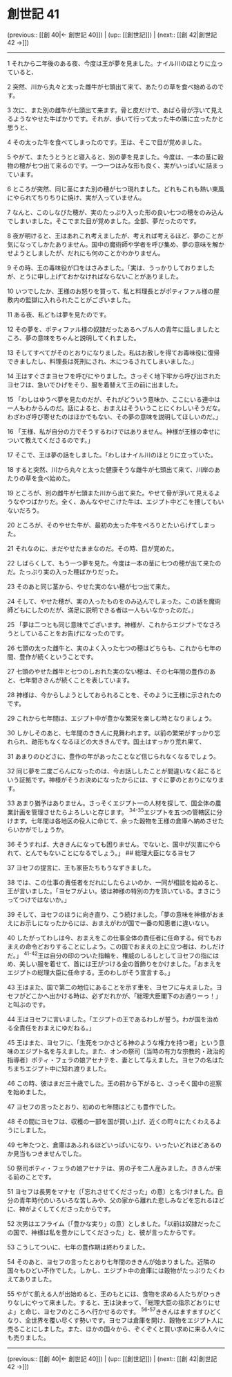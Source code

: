 # 創世記 41

(previous:: [[創 40|← 創世記 40]]) | (up:: [[創世記]]) | (next:: [[創 42|創世記 42 →]])

***




1 
それから二年後のある夜、今度は王が夢を見ました。ナイル川のほとりに立っていると、 



2 
突然、川から丸々と太った雌牛が七頭出て来て、あたりの草を食べ始めるのです。 



3 
次に、また別の雌牛が七頭出て来ます。骨と皮だけで、あばら骨が浮いて見えるようなやせた牛ばかりです。それが、歩いて行って太った牛の隣に立ったかと思うと、 



4 
その太った牛を食べてしまったのです。王は、そこで目が覚めました。 



5 
やがて、またうとうとと寝入ると、別の夢を見ました。今度は、一本の茎に穀物の穂が七つ出て来るのです。一つ一つはみな形も良く、実がいっぱいに詰まっています。 



6 
ところが突然、同じ茎にまた別の穂が七つ現れました。どれもこれも熱い東風にやられてちりちりに焼け、実が入っていません。 



7 
なんと、このしなびた穂が、実のたっぷり入った形の良い七つの穂をのみ込んでしまいました。そこでまた目が覚めました。全部、夢だったのです。 



8 
夜が明けると、王はあれこれ考えましたが、考えれば考えるほど、夢のことが気になってしかたありません。国中の魔術師や学者を呼び集め、夢の意味を解かせようとしましたが、だれにも何のことかわかりません。 



9 
その時、王の毒味役が口をはさみました。「実は、うっかりしておりましたが、とうに申し上げておかなければならないことがありました。 



10 
いつでしたか、王様のお怒りを買って、私と料理長とがポティファル様の屋敷内の監獄に入れられたことがございました。 



11 
ある夜、私どもは夢を見たのです。 



12 
その夢を、ポティファル様の奴隷だったあるヘブル人の青年に話しましたところ、夢の意味をちゃんと説明してくれました。 



13 
そしてすべてがそのとおりになりました。私はお赦しを得てお毒味役に復帰できましたし、料理長は死刑にされ、木につるされてしまいました。」 



14 
王はすぐさまヨセフを呼びにやりました。さっそく地下牢から呼び出されたヨセフは、急いでひげをそり、服を着替えて王の前に出ました。 



15 
「わしはゆうべ夢を見たのだが、それがどういう意味か、ここにいる連中は一人もわからんのだ。話によると、おまえはそういうことにくわしいそうだな。わざわざ呼び寄せたのはほかでもない、その夢の意味を説明してほしいのだ。」 



16 
「王様、私が自分の力でそうするわけではありません。神様が王様の幸せについて教えてくださるのです。」 



17 
そこで、王は夢の話をしました。「わしはナイル川のほとりに立っていた。 



18 
すると突然、川から丸々と太った健康そうな雌牛が七頭出て来て、川岸のあたりの草を食べ始めた。 



19 
ところが、別の雌牛が七頭また川から出て来た。やせて骨が浮いて見えるようなやつばかりだ。全く、あんなやせこけた牛は、エジプト中どこを捜してもいないだろう。 



20 
ところが、そのやせた牛が、最初の太った牛をぺろりとたいらげてしまった。 



21 
それなのに、まだやせたままなのだ。その時、目が覚めた。 



22 
しばらくして、もう一つ夢を見た。今度は一本の茎に七つの穂が出て来たのだ。たっぷり実の入った穂ばかりだった。 



23 
そのあと同じ茎から、やせた実のない穂が七つ出て来た。 



24 
そして、やせた穂が、実の入ったものをのみ込んでしまった。この話を魔術師どもにしたのだが、満足に説明できる者は一人もいなかったのだ。」 



25 
「夢は二つとも同じ意味でございます。神様が、これからエジプトでなさろうとしていることをお告げになったのです。 



26 
七頭の太った雌牛と、実のよく入った七つの穂はどちらも、これから七年の間、豊作が続くということです。 



27 
七頭のやせた雌牛と七つのしおれた実のない穂は、その七年間の豊作のあと、七年間ききんが続くことを表しています。 



28 
神様は、今からしようとしておられることを、そのように王様に示されたのです。 



29 
これから七年間は、エジプト中が豊かな繁栄を楽しむ時となりましょう。 



30 
しかしそのあと、七年間のききんに見舞われます。以前の繁栄がすっかり忘れられ、跡形もなくなるほどの大ききんです。国土はすっかり荒れ果て、 



31 
あまりのひどさに、豊作の年があったことなど信じられなくなるでしょう。 



32 
同じ夢を二度ごらんになったのは、今お話ししたことが間違いなく起こるという証拠です。神様がそうお決めになったからには、すぐに夢のとおりになります。 



33 
あまり猶予はありません。さっそくエジプト一の人材を探して、国全体の農業計画を管理させたらよろしいと存じます。 <sup class="versenum">34-35</sup>エジプトを五つの管轄区に分けます。七年間は各地区の役人に命じて、余った穀物を王様の倉庫へ納めさせたらいかがでしょうか。 



36 
そうすれば、大ききんになっても困りません。でないと、国中が災害にやられて、とんでもないことになるでしょう。」 ## 総理大臣になるヨセフ 



37 
ヨセフの提言に、王も家臣たちもうなずきました。 



38 
では、この仕事の責任者をだれにしたらよいのか、一同が相談を始めると、王が言いました。「ヨセフがよい。彼は神様の特別の力を頂いている。まさにうってつけではないか。」 



39 
そして、ヨセフのほうに向き直り、こう続けました。「夢の意味を神様がおまえにお示しになったからには、おまえがわが国で一番の知恵者に違いない。 



40 
したがってわしは今、おまえをこの仕事全体の責任者に任命する。何でもおまえの命令どおりすることにしよう。この国でおまえの上に立つ者は、わしだけだ。」 <sup class="versenum">41-42</sup>王は自分の印のついた指輪を、権威のしるしとしてヨセフの指にはめ、美しい服を着せて、首には王がつける金の首飾りをかけました。「おまえをエジプトの総理大臣に任命する。王のわしがそう宣言する。」 



43 
王はまた、国で第二の地位にあることを示す車を、ヨセフに与えました。ヨセフがどこかへ出かける時は、必ずだれかが、「総理大臣閣下のお通りーっ！」と叫ぶのです。 



44 
王はヨセフに言いました。「エジプトの王であるわしが誓う。わが国を治める全責任をおまえにゆだねる。」 



45 
王はまた、ヨセフに、「生死をつかさどる神のような権力を持つ者」という意味のエジプト名を与えました。また、オンの祭司〔当時の有力な宗教的・政治的指導者〕ポティ・フェラの娘アセナテを、妻として与えました。ヨセフの名はたちまちエジプト中に知れ渡りました。 



46 
この時、彼はまだ三十歳でした。王の前から下がると、さっそく国中の巡察を始めました。 



47 
ヨセフの言ったとおり、初めの七年間はどこも豊作でした。 



48 
その間にヨセフは、収穫の一部を国が買い上げ、近くの町々にたくわえるようにしました。 



49 
七年たつと、倉庫はあふれるほどいっぱいになり、いったいどれほどあるのか見当もつきませんでした。 



50 
祭司ポティ・フェラの娘アセナテは、男の子を二人産みました。ききんが来る前のことです。 



51 
ヨセフは長男をマナセ〔「忘れさせてくださった」の意〕と名づけました。自分の青年時代のいろいろな苦しみや、父の家から離れた悲しみなどを忘れるほどに、神がよくしてくださったからです。 



52 
次男はエフライム〔「豊かな実り」の意〕としました。「以前は奴隷だったこの国で、神様は私を豊かにしてくださった」と、彼が言ったからです。 



53 
こうしてついに、七年の豊作期は終わりました。 



54 
そのあと、ヨセフの言ったとおり七年間のききんが始まりました。近隣の国々もひどい不作でした。しかし、エジプト中の倉庫には穀物がたっぷりたくわえてありました。 



55 
やがて飢える人が出始めると、王のもとには、食物を求める人たちがひっきりなしにやって来ました。すると、王は決まって、「総理大臣の指示どおりにせよ」と命じ、ヨセフのところへ行かせるのです。 <sup class="versenum">56-57</sup>ききんはますますひどくなり、全世界を覆い尽くす勢いです。ヨセフは倉庫を開け、穀物をエジプト人に売ることにしました。また、ほかの国々から、ぞくぞくと買い求めに来る人々にも売りました。

***

(previous:: [[創 40|← 創世記 40]]) | (up:: [[創世記]]) | (next:: [[創 42|創世記 42 →]])
